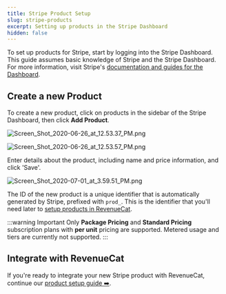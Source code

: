 ```yaml
---
title: Stripe Product Setup
slug: stripe-products
excerpt: Setting up products in the Stripe Dashboard
hidden: false
---
```


To set up products for Stripe, start by logging into the Stripe Dashboard. This guide assumes basic knowledge of Stripe and the Stripe Dashboard. For more information, visit Stripe's [documentation and guides for the Dashboard](https://stripe.com/docs/dashboard).

## Create a new Product

To create a new product, click on products in the sidebar of the Stripe Dashboard, then click **Add Product**.

![](/images/d29e8f9-Screen_Shot_2020-06-26_at_12.53.37_PM_c7a0583e2f4944fdc051b6d8d4bc44ab.png "Screen_Shot_2020-06-26_at_12.53.37_PM.png")

![](/images/8a94be7-Screen_Shot_2020-06-26_at_12.53.57_PM_0e804a0772cdb1b0650940598b155d71.png "Screen_Shot_2020-06-26_at_12.53.57_PM.png")

Enter details about the product, including name and price information, and click 'Save'.

![](/images/4426cb9-Screen_Shot_2020-07-01_at_3.59.51_PM_33215bff7fc4ef85be3ac7d5c9fe34bc.png "Screen_Shot_2020-07-01_at_3.59.51_PM.png")

The ID of the new product is a unique identifier that is automatically generated by Stripe, prefixed with `prod_`. This is the identifier that you'll need later to [setup products in RevenueCat](/getting-started/entitlements).

:::warning Important
Only **Package Pricing** and **Standard Pricing** subscription plans with **per unit** pricing are supported. Metered usage and tiers are currently not supported.
:::

## Integrate with RevenueCat

If you're ready to integrate your new Stripe product with RevenueCat, continue our [product setup guide ➡️](/getting-started/entitlements).
